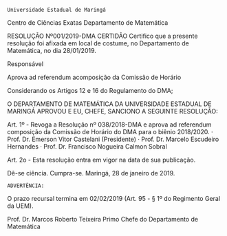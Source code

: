 	

	Universidade Estadual de Maringá
Centro de Ciências Exatas
Departamento de Matemática
	



RESOLUÇÃO Nº001/2019-DMA
	CERTIDÃO
Certifico que a presente resolução foi afixada em local de costume, no Departamento de Matemática, no dia 28/01/2019.

Responsável





Aprova ad referendum acomposição 
da Comissão de Horário



Considerando os Artigos 12 e 16 do Regulamento do DMA;


O DEPARTAMENTO DE MATEMÁTICA DA UNIVERSIDADE ESTADUAL DE MARINGÁ APROVOU E EU, CHEFE, SANCIONO A SEGUINTE RESOLUÇÃO:


Art. 1º - Revoga a Resolução nº 038/2018-DMA e aprova ad referendum composição da Comissão de Horário do DMA para o biênio 2018/2020.
· Prof. Dr. Emerson Vitor Castelani (Presidente)
· Prof. Dr. Marcelo Escudeiro Hernandes
· Prof. Dr. Francisco Nogueira Calmon Sobral

Art. 2o - Esta resolução entra em vigor na data de sua publicação.

Dê-se ciência.
Cumpra-se.
					Maringá, 28 de janeiro de 2019.

	ADVERTÊNCIA:
O prazo recursal termina em 02/02/2019 (Art. 95 - § 1º do Regimento Geral da UEM).







Prof. Dr. Marcos Roberto Teixeira Primo
 Chefe do Departamento de Matemática
